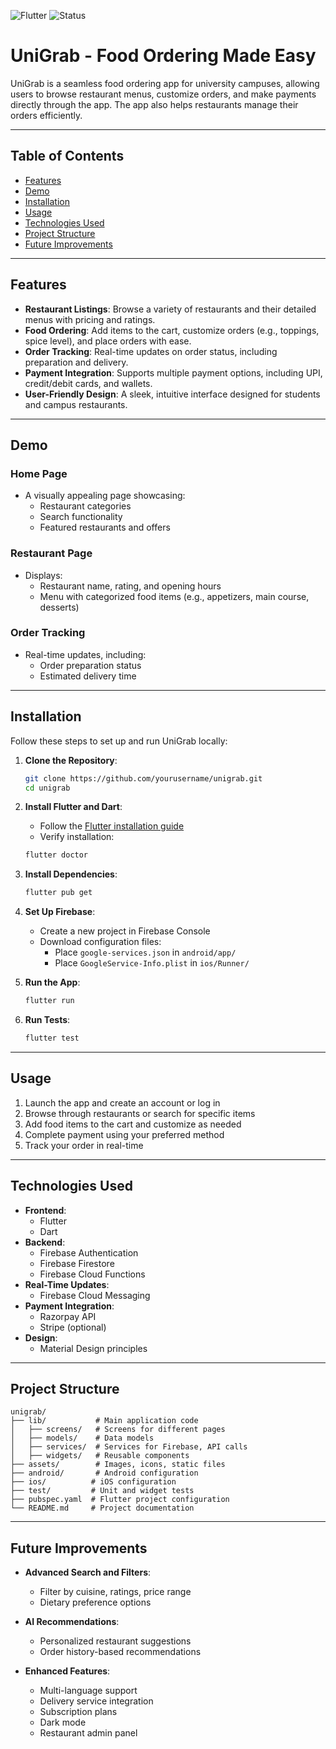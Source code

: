 ![Flutter](https://img.shields.io/badge/Flutter-3.x-blue)   ![Status](https://img.shields.io/badge/Status-In%20Development-blue)

# UniGrab - Food Ordering Made Easy

UniGrab is a seamless food ordering app for university campuses, allowing users to browse restaurant menus, customize orders, and make payments directly through the app. The app also helps restaurants manage their orders efficiently.

---

## Table of Contents

- [Features](#features)
- [Demo](#demo)
- [Installation](#installation)
- [Usage](#usage)
- [Technologies Used](#technologies-used)
- [Project Structure](#project-structure)
- [Future Improvements](#future-improvements)

---

## Features

- **Restaurant Listings**: Browse a variety of restaurants and their detailed menus with pricing and ratings.
- **Food Ordering**: Add items to the cart, customize orders (e.g., toppings, spice level), and place orders with ease.
- **Order Tracking**: Real-time updates on order status, including preparation and delivery.
- **Payment Integration**: Supports multiple payment options, including UPI, credit/debit cards, and wallets.
- **User-Friendly Design**: A sleek, intuitive interface designed for students and campus restaurants.

---

## Demo

### Home Page
- A visually appealing page showcasing:
  - Restaurant categories
  - Search functionality
  - Featured restaurants and offers

### Restaurant Page
- Displays:
  - Restaurant name, rating, and opening hours
  - Menu with categorized food items (e.g., appetizers, main course, desserts)

### Order Tracking
- Real-time updates, including:
  - Order preparation status
  - Estimated delivery time

---

## Installation

Follow these steps to set up and run UniGrab locally:

1. **Clone the Repository**:
   ```bash
   git clone https://github.com/yourusername/unigrab.git
   cd unigrab
   
2. **Install Flutter and Dart**:
   - Follow the [Flutter installation guide](https://flutter.dev/docs/get-started/install)
   - Verify installation:
   ```bash
   flutter doctor
   ```

3. **Install Dependencies**:
   ```bash
   flutter pub get
   ```

4. **Set Up Firebase**:
   - Create a new project in Firebase Console
   - Download configuration files:
     - Place `google-services.json` in `android/app/`
     - Place `GoogleService-Info.plist` in `ios/Runner/`

5. **Run the App**:
   ```bash
   flutter run
   ```

6. **Run Tests**:
   ```bash
   flutter test
   ```

---

## Usage
1. Launch the app and create an account or log in
2. Browse through restaurants or search for specific items
3. Add food items to the cart and customize as needed
4. Complete payment using your preferred method
5. Track your order in real-time

---

## Technologies Used
- **Frontend**:
  - Flutter
  - Dart
- **Backend**:
  - Firebase Authentication
  - Firebase Firestore
  - Firebase Cloud Functions
- **Real-Time Updates**:
  - Firebase Cloud Messaging
- **Payment Integration**:
  - Razorpay API
  - Stripe (optional)
- **Design**:
  - Material Design principles

---

## Project Structure
```
unigrab/
├── lib/           # Main application code
│   ├── screens/   # Screens for different pages
│   ├── models/    # Data models
│   ├── services/  # Services for Firebase, API calls
│   ├── widgets/   # Reusable components
├── assets/        # Images, icons, static files
├── android/       # Android configuration
├── ios/          # iOS configuration
├── test/         # Unit and widget tests
├── pubspec.yaml  # Flutter project configuration
└── README.md     # Project documentation
```

---

## Future Improvements
- **Advanced Search and Filters**:
  - Filter by cuisine, ratings, price range
  - Dietary preference options

- **AI Recommendations**:
  - Personalized restaurant suggestions
  - Order history-based recommendations

- **Enhanced Features**:
  - Multi-language support
  - Delivery service integration
  - Subscription plans
  - Dark mode
  - Restaurant admin panel
